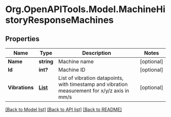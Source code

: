 # Org.OpenAPITools.Model.MachineHistoryResponseMachines
## Properties

Name | Type | Description | Notes
------------ | ------------- | ------------- | -------------
**Name** | **string** | Machine name | [optional] 
**Id** | **int?** | Machine ID | [optional] 
**Vibrations** | [**List<MachineHistoryResponseVibrations>**](MachineHistoryResponseVibrations.md) | List of vibration datapoints, with timestamp and vibration measurement for x/y/z axis in mm/s | [optional] 

[[Back to Model list]](../README.md#documentation-for-models) [[Back to API list]](../README.md#documentation-for-api-endpoints) [[Back to README]](../README.md)

